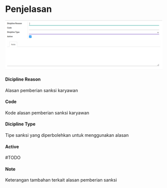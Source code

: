 # Penjelasan

![](../../img/dicipline-reason/penjelasan-field.png)

#### <a name="field-dicipline-reason">Dicipline Reason</a>

Alasan pemberian sanksi karyawan

#### <a name="field-code">Code</a>

Kode alasan pemberian sanksi karyawan

#### <a name="field-dicipline-type">Dicipline Type</a>

Tipe sanksi yang diperbolehkan untuk menggunakan alasan

#### <a name="field-active">Active</a>

#TODO

#### Note

Keterangan tambahan terkait alasan pemberian sanksi
